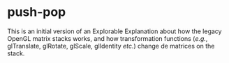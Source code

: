 # push-pop

This is an initial version of an Explorable Explanation about how the legacy
OpenGL matrix stacks works, and how transformation functions (_e.g._,
glTranslate, glRotate, glScale, glIdentity _etc._) change de matrices on the
stack.
